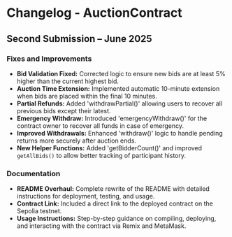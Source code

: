 # Changelog - AuctionContract

## Second Submission – June 2025

### Fixes and Improvements

-  **Bid Validation Fixed:** Corrected logic to ensure new bids are at least 5% higher than the current highest bid.
-  **Auction Time Extension:** Implemented automatic 10-minute extension when bids are placed within the final 10 minutes.
-  **Partial Refunds:** Added 'withdrawPartial()' allowing users to recover all previous bids except their latest.
-  **Emergency Withdraw:** Introduced 'emergencyWithdraw()' for the contract owner to recover all funds in case of emergency.
-  **Improved Withdrawals:** Enhanced 'withdraw()' logic to handle pending returns more securely after auction ends.
-  **New Helper Functions:** Added 'getBidderCount()' and improved `getAllBids()` to allow better tracking of participant history.


### Documentation

-  **README Overhaul:** Complete rewrite of the README with detailed instructions for deployment, testing, and usage.
-  **Contract Link:** Included a direct link to the deployed contract on the Sepolia testnet.
-  **Usage Instructions:** Step-by-step guidance on compiling, deploying, and interacting with the contract via Remix and MetaMask.
